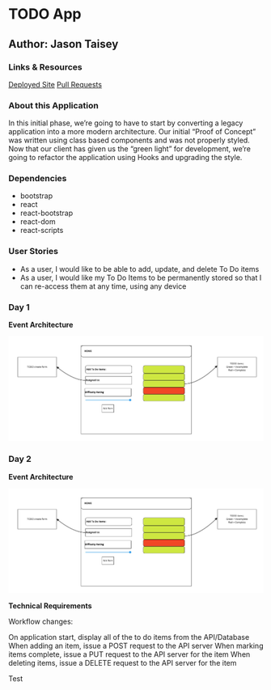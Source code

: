 # TODO App

## Author: Jason Taisey

### Links & Resources

[Deployed Site](https://friendly-ramanujan-1fdaa1.netlify.app/)
[Pull Requests](https://github.com/JTaisey389/todo/pull/1)

### About this Application

In this initial phase, we’re going to have to start by converting a legacy application into a more modern architecture. Our initial “Proof of Concept” was written using class based components and was not properly styled. Now that our client has given us the “green light” for development, we’re going to refactor the application using Hooks and upgrading the style.

### Dependencies
 
- bootstrap
- react
- react-bootstrap
- react-dom
- react-scripts

### User Stories

- As a user, I would like to be able to add, update, and delete To Do items
- As a user, I would like my To Do Items to be permanently stored so that I can re-access them at any time, using any device

### Day 1

**Event Architecture**

![Link](Assets/Todo_UML.jpg)

### Day 2

**Event Architecture**

![Link](Assets/Todo_UML.jpg)

**Technical Requirements**

Workflow changes:

On application start, display all of the to do items from the API/Database
When adding an item, issue a POST request to the API server
When marking items complete, issue a PUT request to the API server for the item
When deleting items, issue a DELETE request to the API server for the item

Test